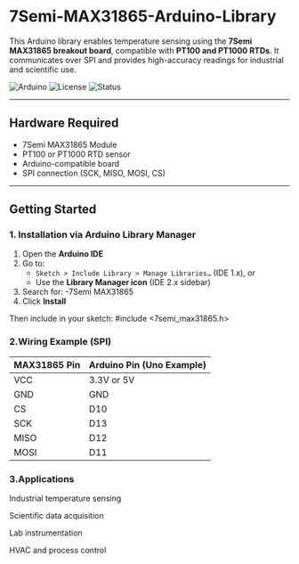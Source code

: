 # 7Semi-MAX31865-Arduino-Library

This Arduino library enables temperature sensing using the **7Semi MAX31865 breakout board**, compatible with **PT100 and PT1000 RTDs**. It communicates over SPI and provides high-accuracy readings for industrial and scientific use.

![Arduino](https://img.shields.io/badge/platform-arduino-blue.svg)
![License](https://img.shields.io/badge/license-MIT-green.svg)
![Status](https://img.shields.io/badge/status-active-brightgreen.svg)

---

## Hardware Required

- 7Semi MAX31865 Module  
- PT100 or PT1000 RTD sensor  
- Arduino-compatible board  
- SPI connection (SCK, MISO, MOSI, CS)  

---

## Getting Started

### 1. Installation via Arduino Library Manager

1. Open the **Arduino IDE**
2. Go to:
   - `Sketch > Include Library > Manage Libraries…` (IDE 1.x), or  
   - Use the **Library Manager icon** (IDE 2.x sidebar)
3. Search for:
   -7Semi MAX31865
4. Click **Install**

Then include in your sketch:
#include <7semi_max31865.h>

### 2.Wiring Example (SPI)

| MAX31865 Pin | Arduino Pin (Uno Example) |
| ------------ | ------------------------- |
| VCC          | 3.3V or 5V                |
| GND          | GND                       |
| CS           | D10                       |
| SCK          | D13                       |
| MISO         | D12                       |
| MOSI         | D11                       |


### 3.Applications

Industrial temperature sensing

Scientific data acquisition

Lab instrumentation

HVAC and process control



